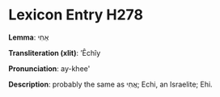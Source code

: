 # Lexicon Entry H278

**Lemma**: אֵחִי

**Transliteration (xlit)**: ʼÊchîy

**Pronunciation**: ay-khee'

**Description**:
probably the same as אֲחִי; Echi, an Israelite; Ehi.
